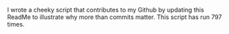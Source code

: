 I wrote a cheeky script that contributes to my Github by updating this ReadMe to illustrate why more than commits matter. This script has run 797 times.